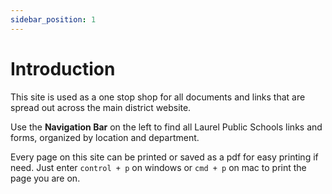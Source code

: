 ```yaml
---
sidebar_position: 1
---
```


# Introduction

This site is used as a one stop shop for all documents and links that are spread out across the main district website.

Use the **Navigation Bar** on the left to find all Laurel Public Schools links and forms, organized by location and department.

Every page on this site can be printed or saved as a pdf for easy printing if need. Just enter `control + p` on windows or `cmd + p` on mac to print the page you are on.
